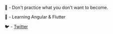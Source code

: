 🧠 - Don't practice what you don't want to become.

🥶 - Learning Angular & Flutter

🐦 - [Twitter](https://twitter.com/ibrahimxcool)


<!---
ibrahimxcool/ibrahimxcool is a ✨ special ✨ repository because its `README.md` (this file) appears on your GitHub profile.
You can click the Preview link to take a look at your changes.
--->
